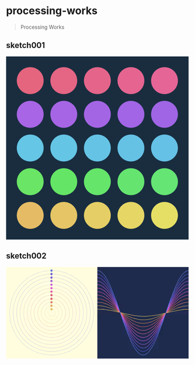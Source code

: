 # processing-works
> Processing Works

## sketch001

![sketch001](./image/sketch001.png)

## sketch002

![sketch002](./image/sketch002.gif)

